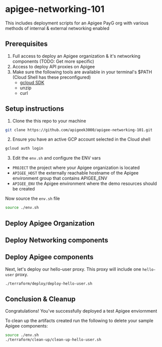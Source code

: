 # apigee-networking-101
This includes deployment scripts for an Apigee PayG org with various methods of internal &amp; external networking enabled

## Prerequisites

1. Full access to deploy an Apigee organization & it's networking components (TODO: Get more specific)
2. Access to deploy API proxies on Apigee
3. Make sure the following tools are available in your terminal's $PATH (Cloud Shell has these preconfigured)
    * [gcloud SDK](https://cloud.google.com/sdk/docs/install)
    * unzip
    * curl

## Setup instructions

1. Clone the this repo to your machine

```bash
git clone https://github.com/apigeek3000/apigee-networking-101.git
```

2. Ensure you have an active GCP account selected in the Cloud shell

```sh
gcloud auth login
```

3. Edit the `env.sh` and configure the ENV vars

* `PROJECT` the project where your Apigee organization is located
* `APIGEE_HOST` the externally reachable hostname of the Apigee environment group that contains APIGEE_ENV
* `APIGEE_ENV` the Apigee environment where the demo resources should be created

Now source the `env.sh` file

```bash
source ./env.sh
```

## Deploy Apigee Organization

## Deploy Networking components

## Deploy Apigee components

Next, let's deploy our hello-user proxy. This proxy will include one `hello-user` proxy.

```bash
./terraform/deploy/deploy-hello-user.sh
```

## Conclusion & Cleanup

Congratulations! You've successfully deployed a test Apigee enviornment

To clean up the artifacts created run the following to delete your sample Apigee components:

```bash
source ./env.sh
./terraform/clean-up/clean-up-hello-user.sh
```